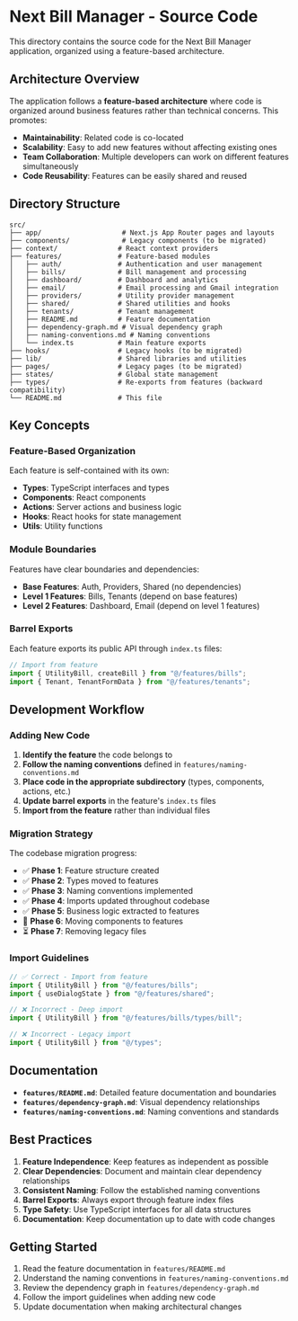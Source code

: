 # Next Bill Manager - Source Code

This directory contains the source code for the Next Bill Manager application, organized using a feature-based architecture.

## Architecture Overview

The application follows a **feature-based architecture** where code is organized around business features rather than technical concerns. This promotes:

- **Maintainability**: Related code is co-located
- **Scalability**: Easy to add new features without affecting existing ones
- **Team Collaboration**: Multiple developers can work on different features simultaneously
- **Code Reusability**: Features can be easily shared and reused

## Directory Structure

```
src/
├── app/                    # Next.js App Router pages and layouts
├── components/             # Legacy components (to be migrated)
├── context/               # React context providers
├── features/              # Feature-based modules
│   ├── auth/              # Authentication and user management
│   ├── bills/             # Bill management and processing
│   ├── dashboard/         # Dashboard and analytics
│   ├── email/             # Email processing and Gmail integration
│   ├── providers/         # Utility provider management
│   ├── shared/            # Shared utilities and hooks
│   ├── tenants/           # Tenant management
│   ├── README.md          # Feature documentation
│   ├── dependency-graph.md # Visual dependency graph
│   ├── naming-conventions.md # Naming conventions
│   └── index.ts           # Main feature exports
├── hooks/                 # Legacy hooks (to be migrated)
├── lib/                   # Shared libraries and utilities
├── pages/                 # Legacy pages (to be migrated)
├── states/                # Global state management
├── types/                 # Re-exports from features (backward compatibility)
└── README.md              # This file
```

## Key Concepts

### Feature-Based Organization

Each feature is self-contained with its own:

- **Types**: TypeScript interfaces and types
- **Components**: React components
- **Actions**: Server actions and business logic
- **Hooks**: React hooks for state management
- **Utils**: Utility functions

### Module Boundaries

Features have clear boundaries and dependencies:

- **Base Features**: Auth, Providers, Shared (no dependencies)
- **Level 1 Features**: Bills, Tenants (depend on base features)
- **Level 2 Features**: Dashboard, Email (depend on level 1 features)

### Barrel Exports

Each feature exports its public API through `index.ts` files:

```typescript
// Import from feature
import { UtilityBill, createBill } from "@/features/bills";
import { Tenant, TenantFormData } from "@/features/tenants";
```

## Development Workflow

### Adding New Code

1. **Identify the feature** the code belongs to
2. **Follow the naming conventions** defined in `features/naming-conventions.md`
3. **Place code in the appropriate subdirectory** (types, components, actions, etc.)
4. **Update barrel exports** in the feature's `index.ts` files
5. **Import from the feature** rather than individual files

### Migration Strategy

The codebase migration progress:

- ✅ **Phase 1**: Feature structure created
- ✅ **Phase 2**: Types moved to features
- ✅ **Phase 3**: Naming conventions implemented
- ✅ **Phase 4**: Imports updated throughout codebase
- ✅ **Phase 5**: Business logic extracted to features
- 🔄 **Phase 6**: Moving components to features
- ⏳ **Phase 7**: Removing legacy files

### Import Guidelines

```typescript
// ✅ Correct - Import from feature
import { UtilityBill } from "@/features/bills";
import { useDialogState } from "@/features/shared";

// ❌ Incorrect - Deep import
import { UtilityBill } from "@/features/bills/types/bill";

// ❌ Incorrect - Legacy import
import { UtilityBill } from "@/types";
```

## Documentation

- **`features/README.md`**: Detailed feature documentation and boundaries
- **`features/dependency-graph.md`**: Visual dependency relationships
- **`features/naming-conventions.md`**: Naming conventions and standards

## Best Practices

1. **Feature Independence**: Keep features as independent as possible
2. **Clear Dependencies**: Document and maintain clear dependency relationships
3. **Consistent Naming**: Follow the established naming conventions
4. **Barrel Exports**: Always export through feature index files
5. **Type Safety**: Use TypeScript interfaces for all data structures
6. **Documentation**: Keep documentation up to date with code changes

## Getting Started

1. Read the feature documentation in `features/README.md`
2. Understand the naming conventions in `features/naming-conventions.md`
3. Review the dependency graph in `features/dependency-graph.md`
4. Follow the import guidelines when adding new code
5. Update documentation when making architectural changes
